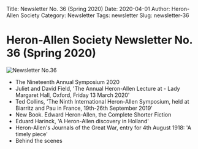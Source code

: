 Title: Newsletter No. 36 (Spring 2020)
Date: 2020-04-01
Author: Heron-Allen Society
Category: Newsletter
Tags: newsletter
Slug: newsletter-36

# Heron-Allen Society Newsletter No. 36 (Spring 2020)

![Newsletter No.36](/images/newsletters/Newsl36.jpeg)

- The Nineteenth Annual Symposium 2020
- Juliet and David Field, 'The Annual Heron-Allen Lecture at - Lady Margaret Hall, Oxford, Friday 13 March 2020'
- Ted Collins, 'The Ninth International Heron-Allen Symposium, held at Biarritz and Pau in France, 19th-26th September 2019'
- New Book. Edward Heron-Allen, the Complete Shorter Fiction
- Eduard Harinck, 'A Heron-Allen discovery in Holland'
- Heron-Allen's Journals of the Great War, entry for 4th August 1918: 'A timely piece'
- Behind the scenes